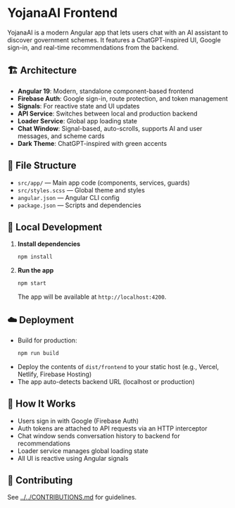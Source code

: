 # YojanaAI Frontend

YojanaAI is a modern Angular app that lets users chat with an AI assistant to discover government schemes. It features a ChatGPT-inspired UI, Google sign-in, and real-time recommendations from the backend.

## 🏗️ Architecture
- **Angular 19**: Modern, standalone component-based frontend
- **Firebase Auth**: Google sign-in, route protection, and token management
- **Signals**: For reactive state and UI updates
- **API Service**: Switches between local and production backend
- **Loader Service**: Global app loading state
- **Chat Window**: Signal-based, auto-scrolls, supports AI and user messages, and scheme cards
- **Dark Theme**: ChatGPT-inspired with green accents

## 📂 File Structure
- `src/app/` — Main app code (components, services, guards)
- `src/styles.scss` — Global theme and styles
- `angular.json` — Angular CLI config
- `package.json` — Scripts and dependencies

## 🚀 Local Development

1. **Install dependencies**
   ```bash
   npm install
   ```
2. **Run the app**
   ```bash
   npm start
   ```
   The app will be available at `http://localhost:4200`.

## ☁️ Deployment
- Build for production:
  ```bash
  npm run build
  ```
- Deploy the contents of `dist/frontend` to your static host (e.g., Vercel, Netlify, Firebase Hosting)
- The app auto-detects backend URL (localhost or production)

## 🧠 How It Works
- Users sign in with Google (Firebase Auth)
- Auth tokens are attached to API requests via an HTTP interceptor
- Chat window sends conversation history to backend for recommendations
- Loader service manages global loading state
- All UI is reactive using Angular signals

## 🤝 Contributing
See [../../CONTRIBUTIONS.md](../CONTRIBUTIONS.md) for guidelines.
